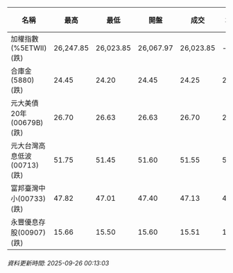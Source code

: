 | 名稱 | 最高 | 最低 | 開盤 | 成交 | 均價 | 成交金額(億) | 昨收 | 漲跌幅 | 漲跌 | 總量 | 昨量 | 振幅 |
| -------- | -------- | -------- | -------- |-------- | -------- | -------- |-------- |-------- |-------- | -------- | -------- |-------- |
|加權指數(%5ETWII) (跌)|26,247.85|26,023.85|26,067.97|26,023.85|-|4,897.36|26,196.73|0.66%|172.88|8,777,259|0|0.86%|
|合庫金(5880) (跌)|24.45|24.20|24.45|24.25|24.28|1.97|24.35|0.41%|0.10|8,127|6,319|1.03%|
|元大美債20年(00679B) (跌)|26.70|26.63|26.63|26.70|26.67|6.83|26.72|0.07%|0.02|25,629|36,562|0.26%|
|元大台灣高息低波(00713) (跌)|51.75|51.45|51.60|51.55|51.59|2.99|51.60|0.10%|0.05|5,803|10,969|0.58%|
|富邦臺灣中小(00733) (跌)|47.82|47.01|47.40|47.13|47.40|0.436|47.52|0.82%|0.39|919|1,176|1.70%|
|永豐優息存股(00907) (跌)|15.66|15.50|15.60|15.51|15.57|0.108|15.56|0.32%|0.05|694|1,219|1.03%|
###### 資料更新時間: 2025-09-26 00:13:03